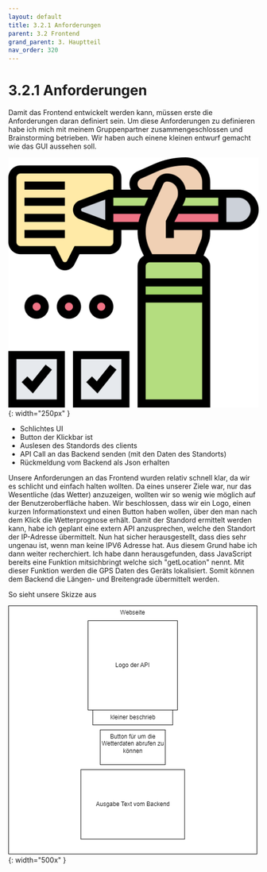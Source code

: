 ```yaml
---
layout: default
title: 3.2.1 Anforderungen
parent: 3.2 Frontend
grand_parent: 3. Hauptteil
nav_order: 320
---
```


# 3.2.1 Anforderungen

Damit das Frontend entwickelt werden kann, müssen erste die Anforderungen daran definiert sein. Um diese Anforderungen zu definieren habe ich mich mit meinem Gruppenpartner zusammengeschlossen und Brainstorming betrieben. Wir haben auch einene kleinen entwurf gemacht wie das GUI aussehen soll.

![Anforderungen](../ressources/icons/requirement.png){: width="250px" }

- Schlichtes UI
- Button der Klickbar ist
- Auslesen des Standords des clients
- API Call an das Backend senden (mit den Daten des Standorts)
- Rückmeldung vom Backend als Json erhalten

Unsere Anforderungen an das Frontend wurden relativ schnell klar, da wir es schlicht und einfach halten wollten. Da eines unserer Ziele war, nur das Wesentliche (das Wetter) anzuzeigen, wollten wir so wenig wie möglich auf der Benutzeroberfläche haben. Wir beschlossen, dass wir ein Logo, einen kurzen Informationstext und einen Button haben wollen, über den man nach dem Klick die Wetterprognose erhält. Damit der Standord ermittelt werden kann, habe ich geplant eine extern API anzusprechen, welche den Standort der IP-Adresse übermittelt. Nun hat sicher herausgestellt, dass dies sehr ungenau ist, wenn man keine IPV6 Adresse hat. Aus diesem Grund habe ich dann weiter recherchiert. Ich habe dann herausgefunden, dass JavaScript bereits eine Funktion mitsichbringt welche sich "getLocation" nennt. Mit dieser Funktion werden die GPS Daten des Geräts lokalisiert. Somit können dem Backend die Längen- und Breitengrade übermittelt werden.


So sieht unsere Skizze aus

![Anforderungen](../ressources/diagrams/Skizze_Webseite.png){: width="500x" }